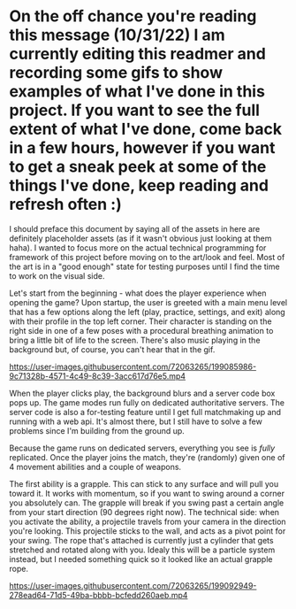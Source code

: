 # On the off chance you're reading this message (10/31/22) I am currently editing this readmer and recording some gifs to show examples of what I've done in this project. If you want to see the full extent of what I've done, come back in a few hours, however if you want to get a sneak peek at some of the things I've done, keep reading and refresh often :)


I should preface this document by saying all of the assets in here are definitely placeholder assets (as if it wasn't obvious just looking at them haha). I wanted to focus more on the actual technical programming for framework of this project before moving on to the art/look and feel. Most of the art is in a "good enough" state for testing purposes until I find the time to work on the visual side.

Let's start from the beginning - what does the player experience when opening the game?
Upon startup, the user is greeted with a main menu level that has a few options along the left (play, practice, settings, and exit) along with their profile in the top left corner. Their character is standing on the right side in one of a few poses with a procedural breathing animation to bring a little bit of life to the screen. There's also music playing in the background but, of course, you can't hear that in the gif.

https://user-images.githubusercontent.com/72063265/199085986-9c71328b-4571-4c49-8c39-3acc617d76e5.mp4

When the player clicks play, the background blurs and a server code box pops up. The game modes run fully on dedicated authoritative servers. The server code is also a for-testing feature until I get full matchmaking up and running with a web api. It's almost there, but I still have to solve a few problems since I'm building from the ground up.

Because the game runs on dedicated servers, everything you see is *fully* replicated. Once the player joins the match, they're (randomly) given one of 4 movement abilities and a couple of weapons.  

The first ability is a grapple. This can stick to any surface and will pull you toward it. It works with momentum, so if you want to swing around a corner you absolutely can. The grapple will break if you swing past a certain angle from your start direction (90 degrees right now). The technical side: when you activate the ability, a projectile travels from your camera in the direction you're looking. This projectile sticks to the wall, and acts as a pivot point for your swing. The rope that's attached is currently just a cylinder that gets stretched and rotated along with you. Idealy this will be a particle system instead, but I needed something quick so it looked like an actual grapple rope.

https://user-images.githubusercontent.com/72063265/199092949-278ead64-71d5-49ba-bbbb-bcfedd260aeb.mp4

